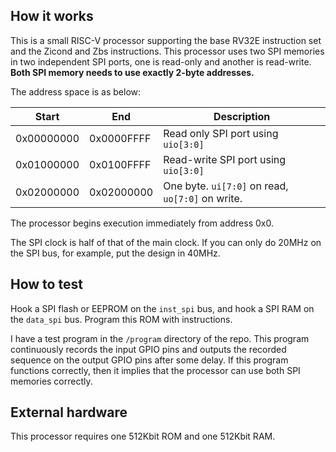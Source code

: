 <!---

This file is used to generate your project datasheet. Please fill in the information below and delete any unused
sections.

You can also include images in this folder and reference them in the markdown. Each image must be less than
512 kb in size, and the combined size of all images must be less than 1 MB.
-->

## How it works

This is a small RISC-V processor supporting the base RV32E instruction set and the Zicond and Zbs instructions.
This processor uses two SPI memories in two independent SPI ports, one is read-only and another is read-write.
**Both SPI memory needs to use exactly 2-byte addresses.**

The address space is as below:

Start | End | Description
---|---|---
0x00000000 | 0x0000FFFF | Read only SPI port using `uio[3:0]`
0x01000000 | 0x0100FFFF | Read-write SPI port using `uio[3:0]`
0x02000000 | 0x02000000 | One byte. `ui[7:0]` on read, `uo[7:0]` on write.

The processor begins execution immediately from address 0x0.

The SPI clock is half of that of the main clock.
If you can only do 20MHz on the SPI bus, for example, put the design in 40MHz.

## How to test

Hook a SPI flash or EEPROM on the `inst_spi` bus, and hook a SPI RAM on the `data_spi` bus. Program this ROM with instructions.

I have a test program in the `/program` directory of the repo.
This program continuously records the input GPIO pins and outputs the recorded sequence on the output GPIO pins after some delay.
If this program functions correctly, then it implies that the processor can use both SPI memories correctly.


## External hardware

This processor requires one 512Kbit ROM and one 512Kbit RAM.
